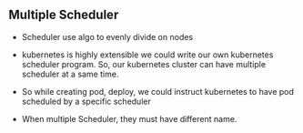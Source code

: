 ## Multiple Scheduler

- Scheduler use algo to evenly divide on nodes

- kubernetes is highly extensible we could write our own kubernetes scheduler program. So, our kubernetes cluster can have multiple scheduler at a same time.

- So while creating pod, deploy, we could instruct kubernetes to have pod scheduled by a specific scheduler

- When multiple Scheduler, they must have different name.

